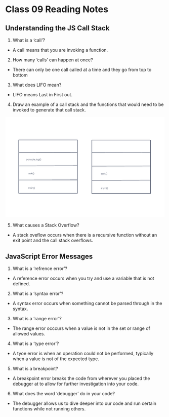 # Class 09 Reading Notes

## Understanding the JS Call Stack

1. What is a ‘call’?

- A call means that you are invoking a function.

2. How many ‘calls’ can happen at once?

- There can only be one call called at a time and they go from top to bottom

3. What does LIFO mean?

- LIFO means Last in First out.

4. Draw an example of a call stack and the functions that would need to be invoked to generate that call stack.

![IMG](/img/CallStack.PNG)

5. What causes a Stack Overflow?

- A stack oveflow occurs when there is a recursive function without an exit point and the call stack overflows.

## JavaScript Error Messages

1. What is a ‘refrence error’?

- A reference error occurs when you try and use a variable that is not defined.

2. What is a ‘syntax error’?

- A syntax error occurs when something cannot be parsed through in the syntax.

3. What is a ‘range error’?

- The range error occcurs when a value is not in the set or range of allowed values.

4. What is a ‘type error’?

- A tyoe error is when an operation could not be performed, typically when a value is not of the expected type.

5. What is a breakpoint?

- A breakpoint error breaks the code from wherever you placed the debugger at to allow for further investigation into your code.

6. What does the word ‘debugger’ do in your code?

- The debugger allows us to dive deeper into our code and run certain functions while not running others.
